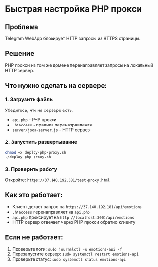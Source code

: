 # Быстрая настройка PHP прокси

## Проблема
Telegram WebApp блокирует HTTP запросы из HTTPS страницы.

## Решение
PHP прокси на том же домене перенаправляет запросы на локальный HTTP сервер.

## Что нужно сделать на сервере:

### 1. Загрузить файлы
Убедитесь, что на сервере есть:
- `api.php` - PHP прокси
- `.htaccess` - правила перенаправления  
- `server/json-server.js` - HTTP сервер

### 2. Запустить развертывание
```bash
chmod +x deploy-php-proxy.sh
./deploy-php-proxy.sh
```

### 3. Проверить работу
Откройте: `https://37.140.192.181/test-proxy.html`

## Как это работает:
- Клиент делает запрос на `https://37.140.192.181/api/emotions`
- `.htaccess` перенаправляет на `api.php`
- `api.php` проксирует на `http://localhost:3001/api/emotions`
- HTTP сервер отвечает через PHP прокси обратно клиенту

## Если не работает:
1. Проверьте логи: `sudo journalctl -u emotions-api -f`
2. Перезапустите сервер: `sudo systemctl restart emotions-api`
3. Проверьте статус: `sudo systemctl status emotions-api` 